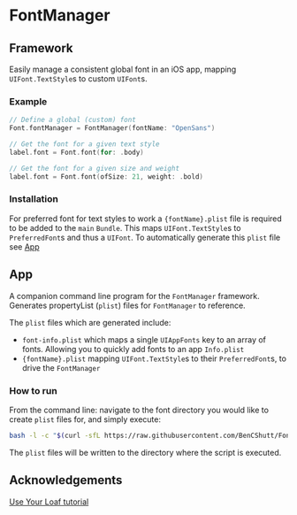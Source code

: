 #  FontManager

## Framework

Easily manage a consistent global font in an iOS app, mapping `UIFont.TextStyle`s  to custom `UIFont`s.

### Example

```swift
// Define a global (custom) font
Font.fontManager = FontManager(fontName: "OpenSans")

// Get the font for a given text style  
label.font = Font.font(for: .body)

// Get the font for a given size and weight  
label.font = Font.font(ofSize: 21, weight: .bold)
```

### Installation

For preferred font for text styles to work a `{fontName}.plist` file is required to be added to the `main` `Bundle`.
This maps `UIFont.TextStyle`s to `PreferredFont`s and thus a `UIFont`.
To automatically generate this `plist` file see [App](#App)

## App

A companion command line program for the `FontManager` framework.
Generates propertyList (`plist`) files for `FontManager` to reference.

The `plist` files which are generated include:
* `font-info.plist` which maps a single `UIAppFonts` key to an array of fonts. Allowing you to quickly add fonts to an app `Info.plist`
* `{fontName}.plist` mapping `UIFont.TextStyle`s to their `PreferredFont`s, to drive the `FontManager`

### How to run

From the command line: navigate to the font directory you would like to create `plist` files for, and simply execute:
```bash
bash -l -c "$(curl -sfL https://raw.githubusercontent.com/BenCShutt/FontManager/master/FontManagerApp/fontManagerApp.sh)"
```
The `plist` files will be written to the directory where the script is executed.

## Acknowledgements

[Use Your Loaf tutorial](https://useyourloaf.com/blog/using-a-custom-font-with-dynamic-type/)

